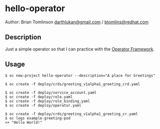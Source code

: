# hello-operator

Author: Brian Tomlinson <darthlukan@gmail.com> / <btomlins@redhat.com>


## Description

Just a simple operator so that I can practice with the [Operator Framework](https://github.com/operator-framework).


## Usage

```
$ oc new-project hello-operator --description="A place for Greetings"

$ oc create -f deploy/crds/greeting_v1alpha1_greeting_crd.yaml

$ oc create -f deploy/service_account.yaml
$ oc create -f deploy/role.yaml
$ oc create -f deploy/role_binding.yaml
$ oc create -f deploy/operator.yaml

$ oc create -f deploy/crds/greeting_v1alpha1_greeting_cr.yaml
$ oc logs example-greeting-pod
>> "Hello World!"
```
